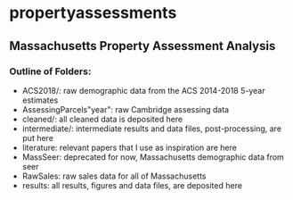 # propertyassessments
## Massachusetts Property Assessment Analysis

### Outline of Folders:
- ACS2018/: raw demographic data from the ACS 2014-2018 5-year estimates
- AssessingParcels"year": raw Cambridge assessing data
- cleaned/: all cleaned data is deposited here
- intermediate/: intermediate results and data files, post-processing, are put here
- literature: relevant papers that I use as inspiration are here
- MassSeer: deprecated for now, Massachusetts demographic data from seer
- RawSales: raw sales data for all of Massachusetts
- results: all results, figures and data files, are deposited here